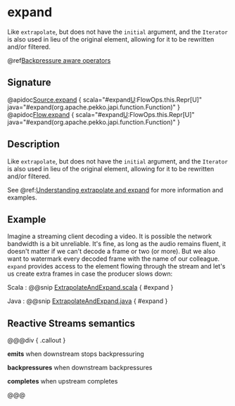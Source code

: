 # expand

Like `extrapolate`, but does not have the `initial` argument, and the `Iterator` is also used in lieu of the original element, allowing for it to be rewritten and/or filtered.

@ref[Backpressure aware operators](../index.md#backpressure-aware-operators)

## Signature

@apidoc[Source.expand](Source) { scala="#expand[U](expander:Out=&gt;Iterator[U]):FlowOps.this.Repr[U]" java="#expand(org.apache.pekko.japi.function.Function)" }
@apidoc[Flow.expand](Flow) { scala="#expand[U](expander:Out=&gt;Iterator[U]):FlowOps.this.Repr[U]" java="#expand(org.apache.pekko.japi.function.Function)" }

## Description

Like `extrapolate`, but does not have the `initial` argument, and the `Iterator` is also used in lieu of the original 
element, allowing for it to be rewritten and/or filtered.

See @ref:[Understanding extrapolate and expand](../../stream-rate.md#understanding-extrapolate-and-expand) for more information
and examples.

## Example

Imagine a streaming client decoding a video. It is possible the network bandwidth is a bit 
unreliable. It's fine, as long as the audio remains fluent, it doesn't matter if we can't decode 
a frame or two (or more). But we also want to watermark every decoded frame with the name of 
our colleague. `expand` provides access to the element flowing through the stream
and let's us create extra frames in case the producer slows down:

Scala
:   @@snip [ExtrapolateAndExpand.scala](/akka-docs/src/test/scala/docs/stream/operators/sourceorflow/ExtrapolateAndExpand.scala) { #expand }

Java
:   @@snip [ExtrapolateAndExpand.java](/akka-docs/src/test/java/jdocs/stream/operators/sourceorflow/ExtrapolateAndExpand.java) { #expand }


## Reactive Streams semantics

@@@div { .callout }

**emits** when downstream stops backpressuring

**backpressures** when downstream backpressures

**completes** when upstream completes

@@@

